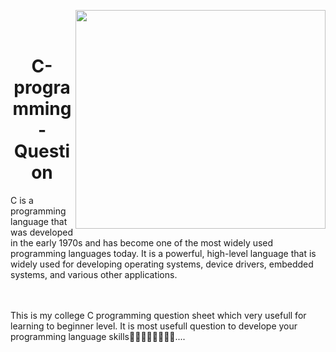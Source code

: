 <img align="right" width = "400" height = "350" src = "https://thelittlelabs.com/wp-content/uploads/2020/11/C_Dribbble.gif"><br><br>
<h1 align = "center">C-programming-Question</h1>
C is a programming language that was developed in the early 1970s and has become one of the most widely used programming languages today. It is a powerful, high-level language that is widely used for developing operating systems, device drivers, embedded systems, and various other applications.

<br><br>This is my college C programming question sheet which very usefull for learning to beginner level. It is most usefull question to develope your programming language skills🧑‍💻👨‍💻👩‍💻👩‍💻.... 
<br><br>



